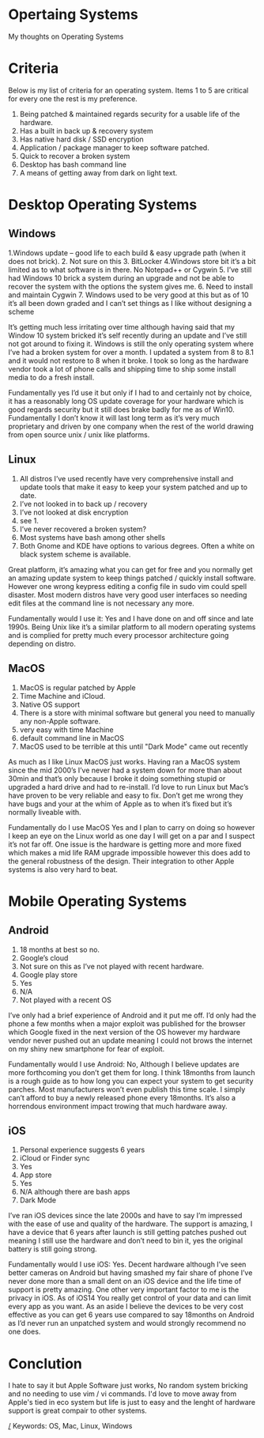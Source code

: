 Opertaing Systems
=================

My thoughts on Operating Systems

# Criteria

Below is my list of criteria for an operating system. Items 1 to 5 are critical for every one the rest is my preference.

1. Being patched & maintained regards security for a usable life of the hardware.
2. Has a built in back up & recovery system
3. Has native hard disk / SSD encryption
4. Application / package manager to keep software patched.
5. Quick to recover a broken system
6. Desktop has bash command line
7. A means of getting away from dark on light text.

# Desktop Operating Systems

## Windows

1.Windows update – good life to each build & easy upgrade path (when it does not brick).
2. Not sure on this
3. BitLocker
4.Windows store bit it’s a bit limited as to what software is in there. No Notepad++ or Cygwin
5. I’ve still had Windows 10 brick a system during an upgrade and not be able to recover the system with the options the system gives me.
6. Need to install and maintain Cygwin
7. Windows used to be very good at this but as of 10 it’s all been down graded and I can’t set things as I like without designing a scheme

It’s getting much less irritating over time although having said that my Window 10 system bricked it’s self recently during an update and I’ve still not got around to fixing it. Windows is still the only operating system where I’ve had a broken system for over a month. I updated a system from 8 to 8.1 and it would not restore to 8 when it broke. I took so long as the hardware vendor took a lot of phone calls and shipping time to ship some install media to do a fresh install.

Fundamentally yes I’d use it but only if I had to and certainly not by choice, it has a reasonably long OS update coverage for your hardware which is good regards security but it still does brake badly for me as of Win10. Fundamentally I don’t know it will last long term as it’s very much proprietary and driven by one company when the rest of the world drawing from open source unix / unix like platforms.

## Linux

1. All distros I’ve used recently have very comprehensive install and update tools that make it easy to keep your system patched and up to date.
2. I’ve not looked in to back up / recovery
3. I’ve not looked at disk encryption
4. see 1.
5. I’ve never recovered a broken system?
6. Most systems have bash among other shells
7. Both Gnome and KDE have options to various degrees. Often a white on black system scheme is available.

Great platform, it’s amazing what you can get for free and you normally get an amazing update system to keep things patched / quickly install software. However one wrong keypress editing a config file in sudo vim could spell disaster. Most modern distros have very good user interfaces so needing edit files at the command line is not necessary any more.

Fundamentally would I use it: Yes and I have done on and off since and late 1990s. Being Unix like it’s a similar platform to all modern operating systems and is complied for pretty much every processor architecture going depending on distro.

## MacOS

1. MacOS is regular patched by Apple
2. Time Machine and iCloud.
3. Native OS support
4. There is a store with minimal software but general you need to manually any non-Apple software.
5. very easy with time Machine
6. default command line in MacOS
7. MacOS used to be terrible at this until "Dark Mode" came out recently

As much as I like Linux MacOS just works. Having ran a MacOS system since the mid 2000’s I’ve never had a system down for more than about 30min and that’s only because I broke it doing something stupid or upgraded a hard drive and had to re-install. I’d love to run Linux but Mac’s have proven to be very reliable and easy to fix. Don’t get me wrong they have bugs and your at the whim of Apple as to when it’s fixed but it’s normally liveable with.

Fundamentally do I use MacOS Yes and I plan to carry on doing so however I keep an eye on the Linux world as one day I will get on a par and I suspect it’s not far off. One issue is the hardware is getting more and more fixed which makes a mid life RAM upgrade impossible however this does add to the general robustness of the design. Their integration to other Apple systems is also very hard to beat.

# Mobile Operating Systems

## Android

1. 18 months at best so no.
2. Google’s cloud
3. Not sure on this as I’ve not played with recent hardware.
4. Google play store
5. Yes
6. N/A
7. Not played with a recent OS

I’ve only had a brief experience of Android and it put me off. I’d only had the phone a few months when a major exploit was published for the browser which Google fixed in the next version of the OS however my hardware vendor never pushed out an update meaning I could not brows the internet on my shiny new smartphone for fear of exploit.

Fundamentally would I use Android: No, Although I believe updates are more forthcoming you don’t get them for long. I think 18months from launch is a rough guide as to how long you can expect your system to get security parches. Most manufacturers won’t even publish this time scale. I simply can’t afford to buy a newly released phone every 18months. It’s also a horrendous environment impact trowing that much hardware away.

## iOS

1. Personal experience suggests 6 years
2. iCloud or Finder sync
3. Yes
4. App store
5. Yes
6. N/A although there are bash apps
7. Dark Mode

I’ve ran iOS devices since the late 2000s and have to say I’m impressed with the ease of use and quality of the hardware. The support is amazing, I have a device that 6 years after launch is still getting patches pushed out meaning I still use the hardware and don’t need to bin it, yes the original battery is still going strong.

Fundamentally would I use iOS: Yes. Decent hardware although I’ve seen better cameras on Android but having smashed my fair share of phone I’ve never done more than a small dent on an iOS device and the life time of support is pretty amazing. One other very important factor to me is the privacy in iOS. As of iOS14 You really get control of your data and can limit every app as you want. As an aside I believe the devices to be very cost effective as you can get 6 years use compared to say 18months on Android as I’d never run an unpatched system and would strongly recommend no one does.

# Conclution 

I hate to say it but Apple Software just works, No random system bricking and no needing to use vim / vi commands. I'd love to move away from Apple's tied in eco system but life is just to easy and the lenght of hardware support is great compair to other systems.

[/](/)
Keywords: OS, Mac, Linux, Windows